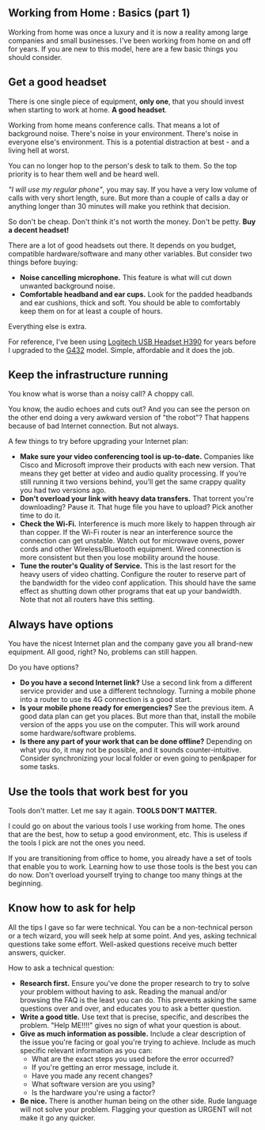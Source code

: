 ## Working from Home : Basics (part 1)

Working from home was once a luxury and it is now a reality among large companies and small businesses. I've been working from home on and off for years. If you are new to this model, here are a few basic things you should consider.

Get a good headset
------------------

There is one single piece of equipment, **only one**, that you should invest when starting to work at home. **A good headset**.

Working from home means conference calls. That means a lot of background noise. There's noise in your environment. There's noise in everyone else's environment. This is a potential distraction at best - and a living hell at worst.

You can no longer hop to the person's desk to talk to them. So the top priority is to hear them well and be heard well.

_"I will use my regular phone"_, you may say. If you have a very low volume of calls with very short length, sure. But more than a couple of calls a day or anything longer than 30 minutes will make you rethink that decision.

So don't be cheap. Don't think it's not worth the money. Don't be petty. **Buy a decent headset!**

There are a lot of good headsets out there. It depends on you budget, compatible hardware/software and many other variables. But consider two things before buying:

*   **Noise cancelling microphone.** This feature is what will cut down unwanted background noise.
*   **Comfortable headband and ear cups.** Look for the padded headbands and ear cushions, thick and soft. You should be able to comfortably keep them on for at least a couple of hours.

Everything else is extra.

For reference, I've been using [Logitech USB Headset H390](https://www.logitech.com/en-us/product/stereo-headset-h390) for years before I upgraded to the [G432](https://www.logitechg.com/en-us/products/gaming-audio/g432-7-1-surround-sound-gaming-headset.981-000769.html) model. Simple, affordable and it does the job.

Keep the infrastructure running
-------------------------------

You know what is worse than a noisy call? A choppy call.

You know, the audio echoes and cuts out? And you can see the person on the other end doing a very awkward version of "the robot"? That happens because of bad Internet connection. But not always.

A few things to try before upgrading your Internet plan:

*   **Make sure your video conferencing tool is up-to-date.** Companies like Cisco and Microsoft improve their products with each new version. That means they get better at video and audio quality processing. If you’re still running it two versions behind, you’ll get the same crappy quality you had two versions ago.
*   **Don't overload your link with heavy data transfers.** That torrent you're downloading? Pause it. That huge file you have to upload? Pick another time to do it.
*   **Check the Wi-Fi.** Interference is much more likely to happen through air than copper. If the Wi-Fi router is near an interference source the connection can get unstable. Watch out for microwave ovens, power cords and other Wireless/Bluetooth equipment. Wired connection is more consistent but then you lose mobility around the house.
*   **Tune the router's Quality of Service.** This is the last resort for the heavy users of video chatting. Configure the router to reserve part of the bandwidth for the video conf application. This should have the same effect as shutting down other programs that eat up your bandwidth. Note that not all routers have this setting.

Always have options
-------------------

You have the nicest Internet plan and the company gave you all brand-new equipment. All good, right? No, problems can still happen.

Do you have options?

*   **Do you have a second Internet link?** Use a second link from a different service provider and use a different technology. Turning a mobile phone into a router to use its 4G connection is a good start.
*   **Is your mobile phone ready for emergencies?** See the previous item. A good data plan can get you places. But more than that, install the mobile version of the apps you use on the computer. This will work around some hardware/software problems.
*   **Is there any part of your work that can be done offline?** Depending on what you do, it may not be possible, and it sounds counter-intuitive. Consider synchronizing your local folder or even going to pen&paper for some tasks.

Use the tools that work best for you
------------------------------------

Tools don't matter. Let me say it again. **TOOLS DON'T MATTER.**

I could go on about the various tools I use working from home. The ones that are the best, how to setup a good environment, etc. This is useless if the tools I pick are not the ones you need.

If you are transitioning from office to home, you already have a set of tools that enable you to work. Learning how to use those tools is the best you can do now. Don't overload yourself trying to change too many things at the beginning.

Know how to ask for help
------------------------

All the tips I gave so far were technical. You can be a non-technical person or a tech wizard, you will seek help at some point. And yes, asking technical questions take some effort. Well-asked questions receive much better answers, quicker.

How to ask a technical question:

*   **Research first.** Ensure you've done the proper research to try to solve your problem without having to ask. Reading the manual and/or browsing the FAQ is the least you can do. This prevents asking the same questions over and over, and educates you to ask a better question.
*   **Write a good title.** Use text that is precise, specific, and describes the problem. "Help ME!!!!" gives no sign of what your question is about.
*   **Give as much information as possible.** Include a clear description of the issue you're facing or goal you're trying to achieve. Include as much specific relevant information as you can:
    *   What are the exact steps you used before the error occurred?
    *   If you're getting an error message, include it.
    *   Have you made any recent changes?
    *   What software version are you using?
    *   Is the hardware you're using a factor?
*   **Be nice.** There is another human being on the other side. Rude language will not solve your problem. Flagging your question as URGENT will not make it go any quicker.